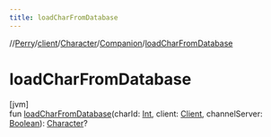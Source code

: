```yaml
---
title: loadCharFromDatabase
---
```

//[Perry](../../../../index.html)/[client](../../index.html)/[Character](../index.html)/[Companion](index.html)/[loadCharFromDatabase](load-char-from-database.html)



# loadCharFromDatabase



[jvm]\
fun [loadCharFromDatabase](load-char-from-database.html)(charId: [Int](https://kotlinlang.org/api/latest/jvm/stdlib/kotlin/-int/index.html), client: [Client](../../-client/index.html), channelServer: [Boolean](https://kotlinlang.org/api/latest/jvm/stdlib/kotlin/-boolean/index.html)): [Character](../index.html)?




